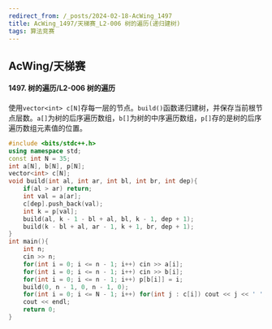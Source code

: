 ```yaml
---
redirect_from: /_posts/2024-02-18-AcWing_1497
title: AcWing_1497/天梯赛_L2-006 树的遍历(递归建树)
tags: 算法竞赛
---
```


## AcWing/天梯赛

#### 1497. 树的遍历/L2-006 树的遍历

使用`vector<int> c[N]`存每一层的节点。`build()`函数递归建树，并保存当前根节点层数。`a[]`为树的后序遍历数组，`b[]`为树的中序遍历数组，`p[]`存的是树的后序遍历数组元素值的位置。


```cpp
#include <bits/stdc++.h>
using namespace std;
const int N = 35;
int a[N], b[N], p[N];
vector<int> c[N];
void build(int al, int ar, int bl, int br, int dep){
    if(al > ar) return;
    int val = a[ar];
    c[dep].push_back(val);
    int k = p[val];
    build(al, k - 1 - bl + al, bl, k - 1, dep + 1);
    build(k - bl + al, ar - 1, k + 1, br, dep + 1);
}
int main(){
    int n;
    cin >> n;
    for(int i = 0; i <= n - 1; i++) cin >> a[i];
    for(int i = 0; i <= n - 1; i++) cin >> b[i];
    for(int i = 0; i <= n - 1; i++) p[b[i]] = i;
    build(0, n - 1, 0, n - 1, 0);
    for(int i = 0; i <= N - 1; i++) for(int j : c[i]) cout << j << ' ';
    cout << endl;
    return 0;
}
```
